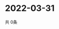 # 2022-03-31
  共 0条

  <!-- BEGIN -->
  <!-- 最后更新时间Thu Mar 31 2022 13:18:57 GMT+0000 (Coordinated Universal Time) -->
  
  <!-- END -->
  
  